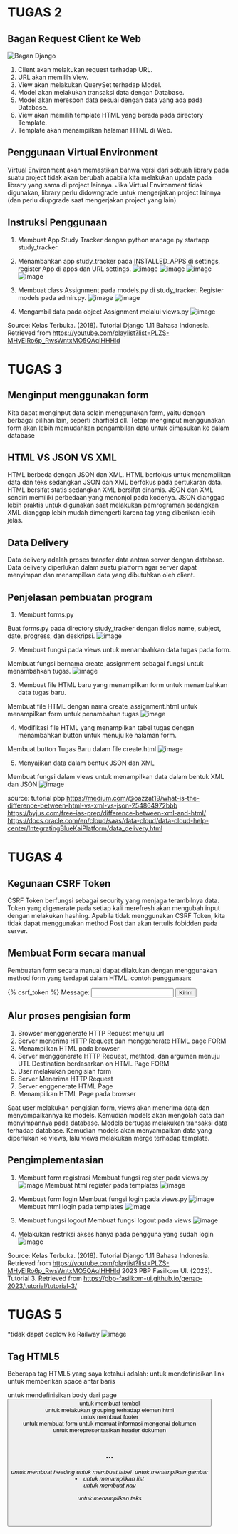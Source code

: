 # TUGAS 2

## Bagan Request Client ke Web

![Bagan Django](https://user-images.githubusercontent.com/113079090/221418715-3aa8565f-b71f-454a-80ef-5ae1b23e9145.png)

1. Client akan melakukan request terhadap URL.
2. URL akan memilih View.
3. View akan melakukan QuerySet terhadap Model.
4. Model akan melakukan transaksi data dengan Database.
5. Model akan merespon data sesuai dengan data yang ada pada Database.
6. View akan memilih template HTML yang berada pada directory Template.
7. Template akan menampilkan halaman HTML di Web.

## Penggunaan Virtual Environment

Virtual Environment akan memastikan bahwa versi dari sebuah library pada suatu project tidak akan berubah apabila kita melakukan update pada library yang sama di project lainnya. Jika Virtual Environment tidak digunakan, library perlu didowngrade untuk mengerjakan project lainnya (dan perlu diupgrade saat mengerjakan project yang lain)

## Instruksi Penggunaan

1. Membuat App Study Tracker dengan python manage.py startapp study_tracker.
2. Menambahkan app study_tracker pada INSTALLED_APPS di settings, register App di apps dan URL settings.
![image](https://user-images.githubusercontent.com/113079090/221419850-70722ca8-9213-406b-94cf-5d3e9c2f1b94.png)
![image](https://user-images.githubusercontent.com/113079090/221419878-008187ab-cb79-49aa-ba60-5aa66922d9d6.png)
![image](https://user-images.githubusercontent.com/113079090/221419700-37ca0180-99dc-47de-911e-c9e91ad8557c.png)
![image](https://user-images.githubusercontent.com/113079090/221419724-e5666fc5-5508-4dc8-a286-8d897d1aacc7.png)

3. Membuat class Assignment pada models.py di study_tracker. Register models pada admin.py.
![image](https://user-images.githubusercontent.com/113079090/221419756-a1a99fe2-ace0-4269-808c-6c6acb6e6a2c.png)
![image](https://user-images.githubusercontent.com/113079090/221419896-f46dfa39-2bbf-4b00-a1a2-bc8fd13ed299.png)

4. Mengambil data pada object Assignment melalui views.py
![image](https://user-images.githubusercontent.com/113079090/221420001-ede8cec1-628e-4af5-9479-261abf05017d.png)

Source:
Kelas Terbuka. (2018). Tutorial Django 1.11 Bahasa Indonesia. Retrieved from https://youtube.com/playlist?list=PLZS-MHyEIRo6p_RwsWntxMO5QAqIHHHld

# TUGAS 3

## Menginput menggunakan form

Kita dapat menginput data selain menggunakan form, yaitu dengan berbagai pilihan lain, seperti charfield dll. Tetapi menginput menggunakan form akan lebih memudahkan pengambilan data untuk dimasukan ke dalam database

## HTML VS JSON VS XML

HTML berbeda dengan JSON dan XML. HTML berfokus untuk menampilkan data dan teks sedangkan JSON dan XML berfokus pada pertukaran data. HTML bersifat statis sedangkan XML bersifat dinamis.
JSON dan XML sendiri memiliki perbedaan yang menonjol pada kodenya. JSON dianggap lebih praktis untuk digunakan saat melakukan pemrograman sedangkan XML dianggap lebih mudah dimengerti karena tag yang diberikan lebih jelas.

## Data Delivery

Data delivery adalah proses transfer data antara server dengan database. Data delivery diperlukan dalam suatu platform agar server dapat menyimpan dan menampilkan data yang dibutuhkan oleh client.

## Penjelasan pembuatan program

1. Membuat forms.py

Buat forms.py pada directory study_tracker dengan fields name, subject, date, progress, dan deskripsi.
![image](https://user-images.githubusercontent.com/113079090/222966278-4cf74354-2e7d-48c9-9ef4-af8a5594118e.png)

2. Membuat fungsi pada views untuk menambahkan data tugas pada form.

Membuat fungsi bernama create_assignment sebagai fungsi untuk menambahkan tugas.
![image](https://user-images.githubusercontent.com/113079090/222966356-f113123b-9d7e-46fa-9d22-6189e05f6289.png)

3. Membuat file HTML baru yang menampilkan form untuk menambahkan data tugas baru.

Membuat file HTML dengan nama create_assignment.html untuk menampilkan form untuk penambahan tugas
![image](https://user-images.githubusercontent.com/113079090/222966447-37b873af-b55f-44b6-879c-48278f9f17cb.png)

4. Modifikasi file HTML yang menampilkan tabel tugas dengan menambahkan button untuk menuju ke halaman form.

Membuat button Tugas Baru dalam file create.html
![image](https://user-images.githubusercontent.com/113079090/222966540-7e20b1da-ea88-4a75-9577-3e1689e3b5cd.png)

5. Menyajikan data dalam bentuk JSON dan XML

Membuat fungsi dalam views untuk menampilkan data dalam bentuk XML dan JSON
![image](https://user-images.githubusercontent.com/113079090/222966620-0f44acb2-5080-439c-bc4a-c4329b16c8a4.png)

source:
tutorial pbp
https://medium.com/@oazzat19/what-is-the-difference-between-html-vs-xml-vs-json-254864972bbb
https://byjus.com/free-ias-prep/difference-between-xml-and-html/
https://docs.oracle.com/en/cloud/saas/data-cloud/data-cloud-help-center/IntegratingBlueKaiPlatform/data_delivery.html

# TUGAS 4

## Kegunaan CSRF Token
CSRF Token berfungsi sebagai security yang menjaga terambilnya data. Token yang digenerate pada setiap kali merefresh akan mengubah input dengan melakukan hashing. Apabila tidak menggunakan CSRF Token, kita tidak dapat menggunakan method Post dan akan tertulis fobidden pada server.

## Membuat Form secara manual
Pembuatan form secara manual dapat dilakukan dengan menggunakan method form yang terdapat dalam HTML.
contoh penggunaan:
<form method='post'>
    {% csrf_token %}
    <label for="message">Message: </label>
    <input type="text" name="mess" id="message">
    <button type="Submit">Kirim</button>
</form>
                         
## Alur proses pengisian form
1. Browser menggenerate HTTP Request menuju url
2. Server menerima HTTP Request dan menggenerate HTML page FORM
3. Menampilkan HTML pada browser
4. Server menggenerate HTTP Request, methtod, dan argumen menuju UTL Destination berdasarkan on HTML Page FORM
5. User melakukan pengisian form
6. Server Menerima HTTP Request
7. Server enggenerate HTML Page
8. Menampilkan HTML Page pada browser

Saat user melakukan pengisian form, views akan menerima data dan menyampaikannya ke models. Kemudian models akan mengolah data dan menyimpannya pada database. Models bertugas melakukan transaksi data terhadap database. Kemudian models akan menyampaikan data yang diperlukan ke views, lalu views melakukan merge terhadap template.

## Pengimplementasian
1. Membuat form registrasi
Membuat fungsi register pada views.py
![image](https://user-images.githubusercontent.com/113079090/224529058-0ba3a85a-5062-467b-a6a3-7ef4c8941d3d.png)
Membuat html register pada templates
![image](https://user-images.githubusercontent.com/113079090/224529024-afefee9f-5976-4ded-a3f7-412047299131.png)

2. Membuat form login
Membuat fungsi login pada views.py
![image](https://user-images.githubusercontent.com/113079090/224529096-68311d00-0111-4e05-8c8a-9dbe6203a52e.png)
Membuat html login pada templates
![image](https://user-images.githubusercontent.com/113079090/224529160-c1bef310-2b7f-46c2-823f-dd2cacc9bd58.png)

3. Membuat fungsi logout
Membuat fungsi logout pada views
![image](https://user-images.githubusercontent.com/113079090/224529204-ddf2c275-3658-4fcd-9d57-29c1ed233bce.png)

5. Melakukan restriksi akses hanya pada pengguna yang sudah login
![image](https://user-images.githubusercontent.com/113079090/224529248-7336e80a-bf22-4dd6-abb9-a8877b1d13c2.png)

Source:
Kelas Terbuka. (2018). Tutorial Django 1.11 Bahasa Indonesia. Retrieved from https://youtube.com/playlist?list=PLZS-MHyEIRo6p_RwsWntxMO5QAqIHHHld
2023 PBP Fasilkom UI. (2023). Tutorial 3. Retrieved from https://pbp-fasilkom-ui.github.io/genap-2023/tutorial/tutorial-3/

# TUGAS 5
*tidak dapat deplow ke Railway
![image](https://user-images.githubusercontent.com/113079090/226182270-972b3570-8309-436c-b4dd-a24021a8d0a9.png)

## Tag HTML5
Beberapa tag HTML5 yang saya ketahui adalah:
<a> untuk mendefinisikan link
<br> untuk memberikan space antar baris
<body> untuk mendefinisikan body dari page
<button> untuk membuat tombol
<div> untuk melakukan grouping terhadap elemen html
<footer> untuk membuat footer
<form> untuk membuat form
<head> untuk memuat informasi mengenai dokumen
<header> untuk merepresentasikan header dokumen
<h1> <h2> ... <h6> untuk membuat heading
<label> untuk membuat label
<img> untuk menampilkan gambar
<li> untuk menampilkan list
<nav> untuk membuat nav
<p> untuk menampilkan teks
<title> untuk memberikan judul pada halaman

## CSS Selector
beberapa selector CSS yang saya ketahui adalah:
.class1 .class2 memilih class2 yang berada pada class1
element.class memilih element yang berada pada class
:hover kondisional apabila yang dipilih selector ditunjuk mouse, maka akan melakukan perintah

## Pengimplementasian
1. Menginstal bootstrap, menulis script pada head base.html, dan menambahkan app bootstrap5 pada settings.py

![image](https://user-images.githubusercontent.com/113079090/226183098-c61b3276-4204-489d-91da-1d1133b4434b.png)
![image](https://user-images.githubusercontent.com/113079090/226183197-0568f167-8205-447c-bfb8-f574adc69df5.png)
![image](https://user-images.githubusercontent.com/113079090/226183209-521b0d3f-6722-414a-a54a-9e871ba02166.png)

2. Memasukan konten form login, register, add tugas ke dalam card (hanya agar rapi saja). Melakukan cutomisasi button menggunakan template bootstrap

3. Memasukan setiap data tugas dan button ke dalam card dengan for loop. Menggunakan deck agar layout card menjadi lebih rapi.

4. Menambahkan fungsi modify_assignment dan delete_assignment ke dalam views.py.
![image](https://user-images.githubusercontent.com/113079090/226183540-c08ea100-ba6e-483f-b19e-4641a3b92742.png)

5. Menambahkan file modify_assignment.html pada template
![image](https://user-images.githubusercontent.com/113079090/226183588-bab4f9cb-486b-4850-b925-ec1bca3401ec.png)

6. Melakukan routing url untuk fungsi modify_assignment dan delete_assignment

Source
Bing Chat. https://drive.google.com/drive/folders/1tH66Yd6UKnJXhluhHA6cWRQv6Gu-OQ4w?usp=sharing (Chat saya arsipkan dalam bentuk PDF)
Kelas Terbuka. (2018). Tutorial Django 1.11 Bahasa Indonesia. Retrieved from https://youtube.com/playlist?list=PLZS-MHyEIRo6p_RwsWntxMO5QAqIHHHld
2023 PBP Fasilkom UI. (2023). Tutorial 4. Retrieved from https://pbp-fasilkom-ui.github.io/genap-2023/tutorial/tutorial-3/

# TUGAS 6
## Asynchronous and Synchronous
1. Transmisi sinkronus lebih cepat dibanding asinkronus
2. Transmisi sinkronus lebih berat dibanding asinkronus
3. Transmisi sinkronus memiliki interval waktu konstan, sedangkan asinkronus random
4. Urutan sinkronus adalah click, wait, dan refresh. Sedangkan asinkronus dapat terus berinteraksi dengan page saat melakukan data load.

## Paradigma Event Driven
Paradigma event driven yang beragam membuat javascript mendukung konsep object oriented programming, imperative programming, dan functional programming. Adapun pada pengimplementasian ini menggunakan ajax sehingga memungkinkan transmisi asinkronus.

## Asynchronous Ajax
ajax akan menampung event dari user dan melakukan transfer data yang kemudian akan diproses secara asynchronous saat sebuah event terjadi.

## Langkah pengimplemantasian
1. Membuat views AJAX
2. Memodifikasi tracker.html dengan javascript
